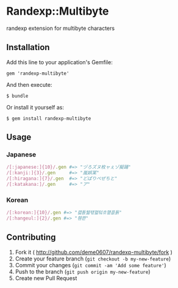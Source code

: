 # Randexp::Multibyte

randexp extension for multibyte characters

## Installation

Add this line to your application's Gemfile:

    gem 'randexp-multibyte'

And then execute:

    $ bundle

Or install it yourself as:

    $ gem install randexp-multibyte

## Usage

### Japanese

```ruby
/[:japanese:]{10}/.gen #=> "ヅろズヌ枚ャぇゾ擬踊"
/[:kanji:]{3}/.gen     #=> "嵐娯某"
/[:hiragana:]{7}/.gen  #=> "どぱりぺぜちと"
/[:katakana:]/.gen     #=> "ア"
```

### Korean

```ruby
/[:korean:]{10}/.gen #=> "컓툜퉯턗헯텈흐헅픖튥"
/[:hangeul:]{2}/.gen #=> "휀켣"
```

## Contributing

1. Fork it ( http://github.com/deme0607/randexp-multibyte/fork )
2. Create your feature branch (`git checkout -b my-new-feature`)
3. Commit your changes (`git commit -am 'Add some feature'`)
4. Push to the branch (`git push origin my-new-feature`)
5. Create new Pull Request
